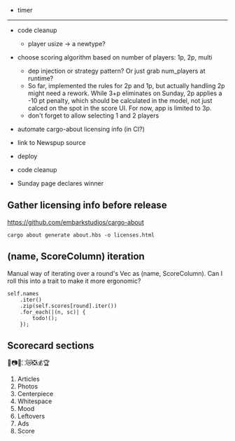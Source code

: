 * timer

---

* code cleanup
    * player usize -> a newtype?
* choose scoring algorithm based on number of players: 1p, 2p, multi
    * dep injection or strategy pattern? Or just grab num_players at runtime?
    * So far, implemented the rules for 2p and 1p, but actually handling 2p might need a rework. While 3+p eliminates on Sunday, 2p applies a -10 pt penalty, which should be calculated in the model, not just calced on the spot in the score UI. For now, app is limited to 3p.
    * don't forget to allow selecting 1 and 2 players
* automate cargo-about licensing info (in CI?)
* link to Newspup source
* deploy

* code cleanup
* Sunday page declares winner

## Gather licensing info before release
https://github.com/embarkstudios/cargo-about

    cargo about generate about.hbs -o licenses.html

## (name, ScoreColumn) iteration
Manual way of iterating over a round's Vec as (name, ScoreColumn). Can I roll this into a trait to make it more ergonomic?

```
self.names
    .iter()
    .zip(self.scores[round].iter())
    .for_each(|(n, sc)| {
        todo!();
    });
```

## Scorecard sections
📰📷🌟⛶😿❎💰🏆
1. Articles
2. Photos
3. Centerpiece
4. Whitespace
5. Mood
6. Leftovers
7. Ads
8. Score